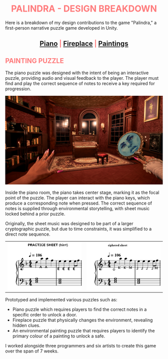 <h1 style="text-align:center; color: #ff7b7c;">PALINDRA - DESIGN BREAKDOWN</h1>

Here is a breakdown of my design contributions to the game "Palindra," a first-person narrative puzzle game developed in Unity.

## <h2 style="text-align:center; color: #ff7b7c;">[Piano](Palindra-Piano) | [Fireplace](Palindra-Fireplace) | [Paintings](Palindra-Paintings)</h1>

<procedure>

<h2 style="color: #ff7b7c;">PAINTING PUZZLE</h2>

The piano puzzle was designed with the intent of being an interactive puzzle, providing audio and visual feedback to the player. The player must find and play the correct sequence of notes to receive a key required for progression.

![Screenshot 2025-06-27 155259.png](../../images/Screenshot%202025-06-27%20155259.png)

Inside the piano room, the piano takes center stage, marking it as the focal point of the puzzle.
The player can interact with the piano keys, which produce a corresponding note when pressed. The correct sequence of notes is supplied through environmental storytelling, with sheet music locked behind a prior puzzle.

Originally, the sheet music was designed to be part of a larger cryptographic puzzle, but due to time constraints, it was simplified to a direct note sequence.

<table>
  <tr>
    <td>
      <img src="../../images/practice sheet.png" alt="Palindra Screenshot 1" width="480"/>
    </td>
    <td>
      <img src="../../images/ciphered sheet.png" alt="Palindra Screenshot 2" width="480"/>
    </td>
  </tr>
</table>

Prototyped and implemented various puzzles such as:
- Piano puzzle which requires players to find the correct notes in a specific order to unlock a door.
- Fireplace puzzle that physically changes the environment, revealing hidden clues.
- An environmental painting puzzle that requires players to identify the primary colour of a painting to unlock a safe.

I worked alongside three programmers and six artists to create this game over the span of 7 weeks.

</procedure>